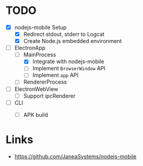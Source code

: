 # TODO
- [x] nodejs-mobile Setup
    - [x] Redirect stdout, stderr to Logcat
    - [x] Create Node.js embedded environment
- [ ] ElectronApp
    - [ ] MainProcess
        - [x] Integrate with nodejs-mobile
        - [ ] Implement `BrowserWindow` API
        - [ ] Implement `app` API
    - [ ] RendererProcess
- [ ] ElectronWebView
    - [ ] Support ipcRenderer
- [ ] CLI
    - [ ] APK build


# Links
- https://github.com/JaneaSystems/nodejs-mobile
